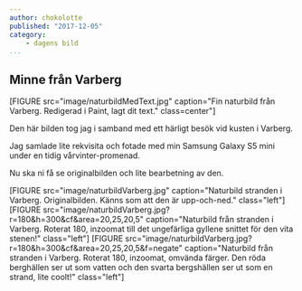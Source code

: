 ```yaml
---
author: chokolotte
published: "2017-12-05"
category:
    - dagens bild
...
```


Minne från Varberg
----------------
[FIGURE src="image/naturbildMedText.jpg" caption="Fin naturbild från Varberg. Redigerad i Paint, lagt dit text." class=center"]

Den här bilden tog jag i samband med ett härligt besök vid kusten i Varberg.

Jag samlade lite rekvisita och fotade med min Samsung Galaxy S5 mini under en tidig vårvinter-promenad.

Nu ska ni få se originalbilden och lite bearbetning av den.

<!--more-->

[FIGURE src="image/naturbildVarberg.jpg" caption="Naturbild stranden i Varberg. Originalbilden. Känns som att den är upp-och-ned." class="left"]
[FIGURE src="image/naturbildVarberg.jpg?r=180&h=300&cf&area=20,25,20,5" caption="Naturbild från stranden i Varberg. Roterat 180, inzoomat till det ungefärliga gyllene snittet för den vita stenen!" class="left"]
[FIGURE src="image/naturbildVarberg.jpg?r=180&h=300&cf&area=20,25,20,5&f=negate" caption="Naturbild från stranden i Varberg. Roterat 180, inzoomat, omvända färger. Den röda berghällen ser ut som vatten och den svarta bergshällen ser ut som en strand, lite coolt!" class="left"]
